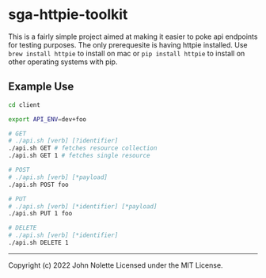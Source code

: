 # sga-httpie-toolkit

This is a fairly simple project aimed at making it easier to poke api endpoints for testing purposes.
The only prerequesite is having httpie installed.
Use `brew install httpie` to install on mac or `pip install httpie` to install on other operating systems with pip.

## Example Use

```sh
cd client

export API_ENV=dev+foo

# GET
# ./api.sh [verb] [?identifier]
./api.sh GET # fetches resource collection
./api.sh GET 1 # fetches single resource

# POST
# ./api.sh [verb] [*payload]
./api.sh POST foo

# PUT
# ./api.sh [verb] [*identifier] [*payload]
./api.sh PUT 1 foo

# DELETE
# ./api.sh [verb] [*identifier]
./api.sh DELETE 1
```

---

Copyright (c) 2022 John Nolette Licensed under the MIT License.
